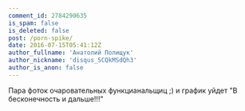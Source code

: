 ```yaml
---
comment_id: 2784290635
is_spam: false
is_deleted: false
post: /porn-spike/
date: 2016-07-15T05:41:12Z
author_fullname: 'Анатолий Полищук'
author_nickname: 'disqus_5CQkMSdQh3'
author_is_anon: false
---
```


<p>Пара фоток очаровательных функцианальщиц ;) и график уйдет "В бесконечность и дальше!!!"</p>
